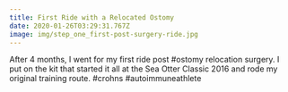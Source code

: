 ```yaml
---
title: First Ride with a Relocated Ostomy
date: 2020-01-26T03:29:31.767Z
image: img/step_one_first-post-surgery-ride.jpg
---
```

After 4 months, I went for my first ride post #ostomy relocation surgery. I put on the kit that started it all at the Sea Otter Classic 2016 and rode my original training route. #crohns #autoimmuneathlete
